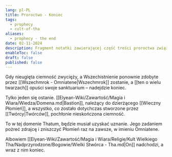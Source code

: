 ```yaml
---
lang: pl-PL
title: Proroctwo - Koniec
tags:
  - prophecy
  - cult-of-tha
aliases:
  - prophecy - the end
date: 02-11-2024
description: Fragment notatki zawierającej część treści proroctwa związanego z Kultem Wielkiego Tha.
enableToc: false
draft: false
published: false
---
```


Gdy nieugięta ciemność zwycięży, a Wszechistnienie ponownie zdobyte przez [[Wszechmrok - Omniatene|Wszechmrok]] zostanie, a [[ten o wielu twarzach]] opuści swoje sanktuarium – nadejdzie koniec.

Tylko jeden się ostanie. [[Elyean-Wiki/Zawartość/Magia i Wiara/Wiedza/Domena.md|Bastion]], należący do dzierżącego [[Wieczny Płomień]], a wszystko, co zostało dotychczas stworzone przez [[Twórcy|Twórców]], pochłonie nieskończona ciemność. 

To w tej domenie Thatum, będzie musiał uzyskać uznanie.
Jego zadaniem pożreć zdrajcę i zniszczyć Płomień raz na zawsze, w imieniu Omniatene. 

Albowiem [[Elyean-Wiki/Zawartość/Magia i Wiara/Religie/Kult Wielkiego Tha/Nadprzyrodzone/Bogowie/Wielki Stwórca - Tha.md|On]] nadchodzi, a wraz z nim koniec.

